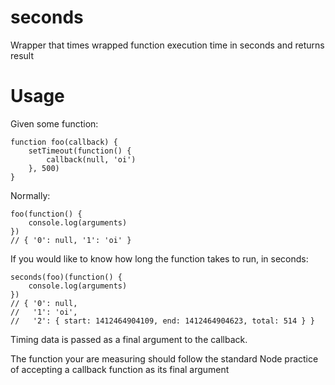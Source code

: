 seconds
=======

Wrapper that times wrapped function execution time in seconds and returns result

Usage
=====

Given some function:

```
function foo(callback) {
	setTimeout(function() {
		callback(null, 'oi')
	}, 500)
}
```

Normally:

```
foo(function() {
	console.log(arguments)
})
// { '0': null, '1': 'oi' }
```

If you would like to know how long the function takes to run, in seconds:

```
seconds(foo)(function() {
	console.log(arguments)
})
// { '0': null,
//   '1': 'oi',
//   '2': { start: 1412464904109, end: 1412464904623, total: 514 } }
```

Timing data is passed as a final argument to the callback.

The function your are measuring should follow the standard Node practice of accepting a callback function as its final argument 